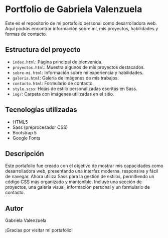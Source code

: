 # Portfolio de Gabriela Valenzuela

Este es el repositorio de mi portafolio personal como desarrolladora web. Aquí podrás encontrar información sobre mí, mis proyectos, habilidades y formas de contacto.

## Estructura del proyecto

- `index.html`: Página principal de bienvenida.
- `proyectos.html`: Muestra algunos de mis proyectos destacados.
- `sobre-mi.html`: Información sobre mi experiencia y habilidades.
- `galeria.html`: Galería de imágenes de mis trabajos.
- `contacto.html`: Formulario de contacto.
- `style.scss`: Hojas de estilo personalizadas escritas en Sass.
- `img/`: Carpeta con imágenes utilizadas en el sitio.

## Tecnologías utilizadas

- HTML5
- Sass (preprocesador CSS)
- Bootstrap 5
- Google Fonts

## Descripción

Este portafolio fue creado con el objetivo de mostrar mis capacidades como desarrolladora web, presentando una interfaz moderna, responsiva y fácil de navegar. Ahora utiliza Sass para la gestión de estilos, permitiendo un código CSS más organizado y mantenible. Incluye una sección de proyectos, una galería visual, información personal y un formulario de contacto.

## Autor

Gabriela Valenzuela

¡Gracias por visitar mi portafolio!
